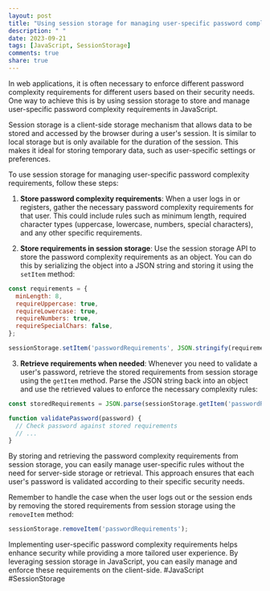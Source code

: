 ```yaml
---
layout: post
title: "Using session storage for managing user-specific password complexity requirements in JavaScript"
description: " "
date: 2023-09-21
tags: [JavaScript, SessionStorage]
comments: true
share: true
---
```


In web applications, it is often necessary to enforce different password complexity requirements for different users based on their security needs. One way to achieve this is by using session storage to store and manage user-specific password complexity requirements in JavaScript.

Session storage is a client-side storage mechanism that allows data to be stored and accessed by the browser during a user's session. It is similar to local storage but is only available for the duration of the session. This makes it ideal for storing temporary data, such as user-specific settings or preferences.

To use session storage for managing user-specific password complexity requirements, follow these steps:

1. **Store password complexity requirements**: When a user logs in or registers, gather the necessary password complexity requirements for that user. This could include rules such as minimum length, required character types (uppercase, lowercase, numbers, special characters), and any other specific requirements.

2. **Store requirements in session storage**: Use the session storage API to store the password complexity requirements as an object. You can do this by serializing the object into a JSON string and storing it using the `setItem` method:

```javascript
const requirements = {
  minLength: 8,
  requireUppercase: true,
  requireLowercase: true,
  requireNumbers: true,
  requireSpecialChars: false,
};

sessionStorage.setItem('passwordRequirements', JSON.stringify(requirements));
```

3. **Retrieve requirements when needed**: Whenever you need to validate a user's password, retrieve the stored requirements from session storage using the `getItem` method. Parse the JSON string back into an object and use the retrieved values to enforce the necessary complexity rules:

```javascript
const storedRequirements = JSON.parse(sessionStorage.getItem('passwordRequirements'));

function validatePassword(password) {
  // Check password against stored requirements
  // ...
}
```

By storing and retrieving the password complexity requirements from session storage, you can easily manage user-specific rules without the need for server-side storage or retrieval. This approach ensures that each user's password is validated according to their specific security needs.

Remember to handle the case when the user logs out or the session ends by removing the stored requirements from session storage using the `removeItem` method:

```javascript
sessionStorage.removeItem('passwordRequirements');
```

Implementing user-specific password complexity requirements helps enhance security while providing a more tailored user experience. By leveraging session storage in JavaScript, you can easily manage and enforce these requirements on the client-side. #JavaScript #SessionStorage